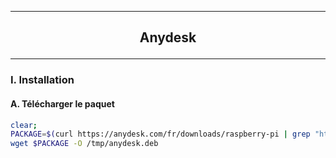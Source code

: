 ------------------------------------------------------------------------------------------------------------
## <p align='center'> Anydesk </p>

------------------------------------------------------------------------------------------------------------
### I. Installation
#### A. Télécharger le paquet
```bash
clear;
PACKAGE=$(curl https://anydesk.com/fr/downloads/raspberry-pi | grep "https://download.anydesk.com/rpi" | head -n 2 | cut -c 1000-5000 | cut -d ":" -f 16-17  | cut -d "}" -f 1 | cut -c 2-80 | cut -d '"' -f 1)
wget $PACKAGE -O /tmp/anydesk.deb
